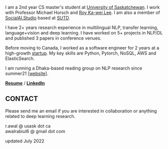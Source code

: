 I am a 2nd year CS master's student at [University of Saskatchewan](https://www.usask.ca/). I work with Professor Michael Horsch and [Roy Ka-wei Lee](https://info.roylee.sg/home).
I am also a member of [SocialAI.Studio](https://www.socialai.studio/home) based at [SUTD](https://www.sutd.edu.sg/).

I have 2+ years research experience in multilingual NLP, transfer learning, language+vision and deep learning. I have worked on 5+ projects in NLP/DL and published 3 papers in conference venues. 

Before moving to Canada, I worked as a software engineer for 2 years at a high-growth [startup](https://www.goava.com/sv/). My key skills are Python, Pytorch, NoSQL, AWS and ElasticSearch.

I am running a Dhaka-based reading group on NLP research since summer21 [[website]](http://nlpdhaka.com/).

[**Resume**](https://rabiul.me/pdf/rabiul_awal_resume.pdf) / [**LinkedIn**](https://www.linkedin.com/in/rabiulawal/)

## CONTACT 
Please send me an email if you are interested in collaboration or anything related to deep learning research.

r.awal @ usask dot ca  
awalrabiul6 @ gmail dot com

updated July 2022
